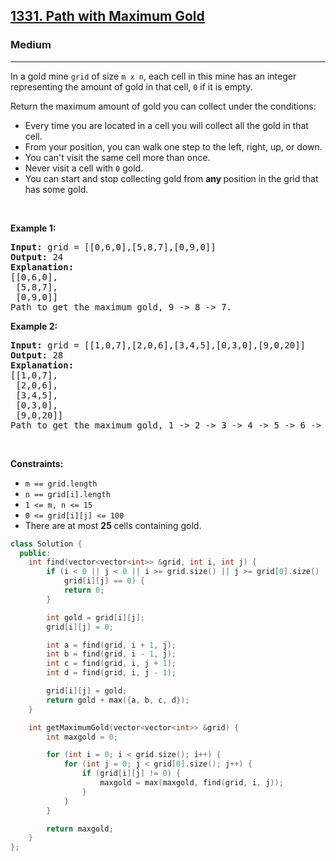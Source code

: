 <h2><a href="https://leetcode.com/problems/path-with-maximum-gold">1331. Path with Maximum Gold</a></h2><h3>Medium</h3><hr><p>In a gold mine <code>grid</code> of size <code>m x n</code>, each cell in this mine has an integer representing the amount of gold in that cell, <code>0</code> if it is empty.</p>

<p>Return the maximum amount of gold you can collect under the conditions:</p>

<ul>
	<li>Every time you are located in a cell you will collect all the gold in that cell.</li>
	<li>From your position, you can walk one step to the left, right, up, or down.</li>
	<li>You can&#39;t visit the same cell more than once.</li>
	<li>Never visit a cell with <code>0</code> gold.</li>
	<li>You can start and stop collecting gold from <strong>any </strong>position in the grid that has some gold.</li>
</ul>

<p>&nbsp;</p>
<p><strong class="example">Example 1:</strong></p>

<pre>
<strong>Input:</strong> grid = [[0,6,0],[5,8,7],[0,9,0]]
<strong>Output:</strong> 24
<strong>Explanation:</strong>
[[0,6,0],
 [5,8,7],
 [0,9,0]]
Path to get the maximum gold, 9 -&gt; 8 -&gt; 7.
</pre>

<p><strong class="example">Example 2:</strong></p>

<pre>
<strong>Input:</strong> grid = [[1,0,7],[2,0,6],[3,4,5],[0,3,0],[9,0,20]]
<strong>Output:</strong> 28
<strong>Explanation:</strong>
[[1,0,7],
 [2,0,6],
 [3,4,5],
 [0,3,0],
 [9,0,20]]
Path to get the maximum gold, 1 -&gt; 2 -&gt; 3 -&gt; 4 -&gt; 5 -&gt; 6 -&gt; 7.
</pre>

<p>&nbsp;</p>
<p><strong>Constraints:</strong></p>

<ul>
	<li><code>m == grid.length</code></li>
	<li><code>n == grid[i].length</code></li>
	<li><code>1 &lt;= m, n &lt;= 15</code></li>
	<li><code>0 &lt;= grid[i][j] &lt;= 100</code></li>
	<li>There are at most <strong>25 </strong>cells containing gold.</li>
</ul>

```cpp
class Solution {
  public:
    int find(vector<vector<int>> &grid, int i, int j) {
        if (i < 0 || j < 0 || i >= grid.size() || j >= grid[0].size() ||
            grid[i][j] == 0) {
            return 0;
        }

        int gold = grid[i][j];
        grid[i][j] = 0;

        int a = find(grid, i + 1, j);
        int b = find(grid, i - 1, j);
        int c = find(grid, i, j + 1);
        int d = find(grid, i, j - 1);

        grid[i][j] = gold;
        return gold + max({a, b, c, d});
    }

    int getMaximumGold(vector<vector<int>> &grid) {
        int maxgold = 0;

        for (int i = 0; i < grid.size(); i++) {
            for (int j = 0; j < grid[0].size(); j++) {
                if (grid[i][j] != 0) {
                    maxgold = max(maxgold, find(grid, i, j));
                }
            }
        }

        return maxgold;
    }
};
```
